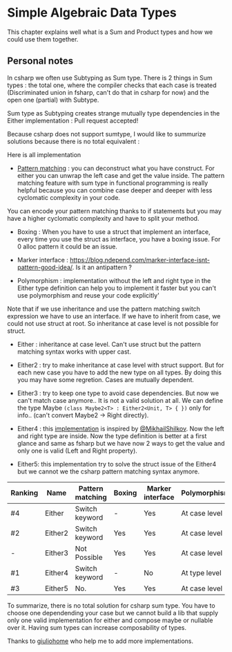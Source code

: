 # Simple Algebraic Data Types

This chapter explains well what is a Sum and Product types and how we could use them together.

## Personal notes
In csharp we often use Subtyping as Sum type. There is 2 things in Sum types : the total one, where the compiler checks that
each case is treated (Discriminated union in fsharp, can't do that in csharp for now) and the open one (partial) with Subtype.

Sum type as Subtyping creates strange mutually type dependencies in the Either implementation : Pull request accepted!

Because csharp does not support sumtype, I would like to summurize solutions because there is no total equivalent :

Here is all implementation

 - [Pattern matching](https://docs.microsoft.com/en-us/dotnet/csharp/pattern-matching) : you can deconstruct what you have construct. 
For either you can unwrap the left case and get the value inside. The pattern matching feature with sum type in functional programming is really helpful because you can combine case deeper and deeper with less cyclomatic complexity in your code.

You can encode your pattern matching thanks to if statements but you may have a higher cyclomatic complexity and have to split your method.

- Boxing : When you have to use a struct that implement an interface, every time you use the struct as interface, you have a boxing issue. For 0 alloc pattern it could be an issue.

- Marker interface : https://blog.ndepend.com/marker-interface-isnt-pattern-good-idea/. Is it an antipattern ?

- Polymorphism : implementation without the left and right type in the Either type definition can help you to implement it faster but you can't use polymorphism and reuse your code explicitly'

Note that if we use inheritance and use the pattern matching switch expression we have to use an interface. 
If we have to inherit from case, we could not use struct at root. So inheritance at case level is not possible for struct.

- Either : inheritance at case level. Can't use struct but the pattern matching syntax works with upper cast.

- Either2 : try to make inheritance at case level with struct support. 
But for each new case you have to add the new type on all types. By doing this you may have some regretion. 
Cases are mutually dependent. 
- Either3 : try to keep one type to avoid case dependencies. But now we can't match case anymore.. It is not a valid solution at all.
We can define the type Maybe ```(class Maybe2<T> : Either2<Unit, T> { })``` only for info.. (can't convert Maybe2 -> Right directly).
- Either4 : this [implementation](https://mikhail.io/2016/01/validation-with-either-data-type-in-csharp/) is inspired by [@MikhailShilkov](https://twitter.com/MikhailShilkov).
Now the left and right type are inside. Now the type definition is better at a first glance and same as fsharp but 
we have now 2 ways to get the value and only one is valid (Left and Right property).
- Either5: this implementation try to solve the struct issue of the Either4 but we cannot we the csharp pattern matching syntax anymore.

| Ranking | Name          | Pattern matching | Boxing | Marker interface |    Polymorphism    | Support struct |
|---------|---------------|------------------|--------|------------------|--------------------|----------------|
|   #4    | Either        | Switch keyword   |   -    |       Yes        |   At case level    |      No        |
|   #2    | Either2       | Switch keyword   |  Yes   |       Yes        |   At case level    |     Yes        |
|   -     | Either3       | Not Possible     |  Yes   |       Yes        |   At case level    |     Yes        |
|   #1    | Either4       | Switch keyword   |   -    |       No         |   At type level    |      No        |
|   #3    | Either5       | No.              |  Yes   |       Yes        |   At case level    |     Yes        |

To summarize, there is no total solution for csharp sum type. You have to choose one dependending your case but we cannot build a lib that supply only one valid implementation for either and compose maybe or nullable over it.
Having sum types can increase composability of types.

Thanks to [giuliohome](https://twitter.com/giuliohome_2017) who help me to add more implementations.